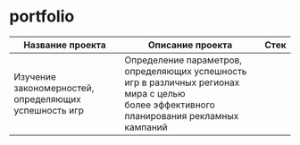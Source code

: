 # portfolio
|              Название проекта                   | Описание проекта | Стек |
|------------------------------------------------ |------------------|------|
|Изучение закономерностей, <br/> определяющих успешность игр|Определение параметров, определяющих успешность <br/> игр в различных регионах мира с целью  <br/> более эффективного планирования рекламных <br/> кампаний|

